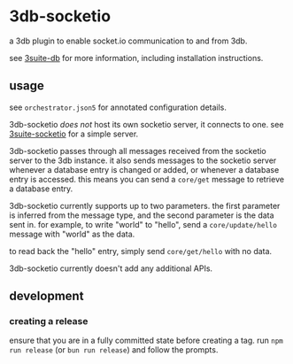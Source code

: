 # 3db-socketio

a 3db plugin to enable socket.io communication to and from 3db.

see [3suite-db](https://github.com/3sig/3suite-db) for more information, including installation instructions.

## usage

see `orchestrator.json5` for annotated configuration details.

3db-socketio *does not* host its own socketio server, it connects to one. see [3suite-socketio](https://github.com/3sig/3suite-socketio) for a simple server.

3db-socketio passes through all messages received from the socketio server to the 3db instance. it also sends messages to the socketio server whenever a database entry is changed or added, or whenever a database entry is accessed. this means you can send a `core/get` message to retrieve a database entry.

3db-socketio currently supports up to two parameters. the first parameter is inferred from the message type, and the second parameter is the data sent in. for example, to write "world" to "hello", send a `core/update/hello` message with "world" as the data.

to read back the "hello" entry, simply send `core/get/hello` with no data.

3db-socketio currently doesn't add any additional APIs.

## development

### creating a release

ensure that you are in a fully committed state before creating a tag.
run `npm run release` (or `bun run release`) and follow the prompts.
